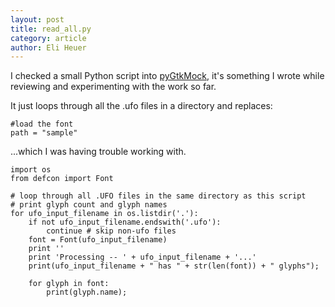 ```yaml
---
layout: post
title: read_all.py
category: article
author: Eli Heuer
---
```

I checked a small Python script into [pyGtkMock](https://github.com/sugarlabs/edit-fonts-activity/tree/gh-pages/mockups/pyGtkMock), it's something I wrote while reviewing and experimenting with the work so far.

It just loops through all the .ufo files in a directory and replaces:

    #load the font
    path = "sample"

...which I was having trouble working with.

    import os
    from defcon import Font

    # loop through all .UFO files in the same directory as this script
    # print glyph count and glyph names
    for ufo_input_filename in os.listdir('.'):
        if not ufo_input_filename.endswith('.ufo'):
            continue # skip non-ufo files
        font = Font(ufo_input_filename)
        print ''
        print 'Processing -- ' + ufo_input_filename + '...'
        print(ufo_input_filename + " has " + str(len(font)) + " glyphs");

        for glyph in font:
            print(glyph.name);
